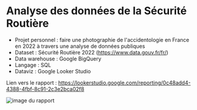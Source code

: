 # Analyse des données de la Sécurité Routière
- Projet personnel : faire une photographie de l'accidentologie en France en 2022 à travers une analyse de données publiques
- Dataset : Sécurité Routière 2022 (https://www.data.gouv.fr/fr/)
- Data warehouse : Google BigQuery
- Langage : SQL
- Dataviz : Google Looker Studio

Lien vers le rapport : https://lookerstudio.google.com/reporting/0c48add4-4388-4fbf-8c91-2c3e2bca02f8

![image du rapport](https://github.com/NoChip247/securite_routiere/blob/main/Se%CC%81curite%CC%81_routie%CC%80re_2022.png)
